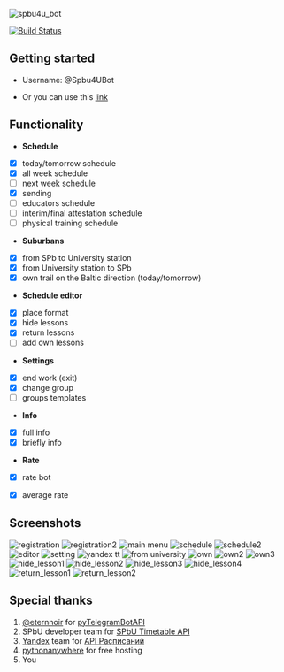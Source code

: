 ![spbu4u_bot](https://pp.userapi.com/c841523/v841523334/1eb9b/XyqYe7KAy8M.jpg "Spbu4UBot")

[![Build Status](https://travis-ci.org/EeOneDown/spbu4u.svg?branch=master)](https://travis-ci.org/EeOneDown/spbu4u)

## Getting started

* Username: @Spbu4UBot

* Or you can use this [link](https://t.me/Spbu4UBot)


## Functionality
* __Schedule__
- [x] today/tomorrow schedule
- [x] all week schedule
- [ ] next week schedule
- [x] sending
- [ ] educators schedule
- [ ] interim/final attestation schedule
- [ ] physical training schedule
* __Suburbans__
- [x] from SPb to University station
- [x] from University station to SPb
- [x] own trail on the Baltic direction (today/tomorrow)
* __Schedule__ __editor__
- [x] place format
- [x] hide lessons
- [x] return lessons
- [ ] add own lessons
* __Settings__
- [x] end work (exit)
- [x] change group
- [ ] groups templates
* __Info__
- [x] full info
- [x] briefly info
* __Rate__
- [x] rate bot
- [x] average rate


## Screenshots
![registration](https://pp.userapi.com/c837720/v837720734/5eb4e/JSkfjb8JbGI.jpg "select year") 
![registration2](https://pp.userapi.com/c837720/v837720734/5eb47/f0a-L9t-Hlk.jpg "confirm choice") 
![main menu](https://pp.userapi.com/c837720/v837720734/5eb39/DxAvcBGmuQM.jpg "main menu")
![schedule](https://pp.userapi.com/c837720/v837720734/5eb55/5Gkq3YnquJc.jpg "today schedule")
![schedule2](https://pp.userapi.com/c837720/v837720734/5eb6a/c10MbYzJhks.jpg "week day schedule")
![editor](https://pp.userapi.com/c837720/v837720734/5eb71/I3ukcbFoWpE.jpg "place editor")
![setting](https://pp.userapi.com/c837720/v837720734/5eb32/S3vrFYHK3vQ.jpg "settings")
![yandex tt](https://pp.userapi.com/c837720/v837720734/5eb2b/Xx7Ab6L189M.jpg "yandex timetable menu")
![from university](https://pp.userapi.com/c837720/v837720734/5eb40/mRPHFt5ApLQ.jpg "suburbans from University")
![own](https://pp.userapi.com/c837720/v837720734/5eb24/BRfQ1XsDjtI.jpg "select end station for own trail")
![own2](https://pp.userapi.com/c837720/v837720734/5eb5c/mK_doaX8rQg.jpg "select day for own trail")
![own3](https://pp.userapi.com/c837720/v837720734/5eb63/pLaCahhTeXY.jpg "all suburbans for own trail")
![hide_lesson1](https://pp.userapi.com/c639621/v639621751/49ff8/GF5xqgYKdTM.jpg "select lesson to hide")
![hide_lesson2](https://pp.userapi.com/c639621/v639621751/49fff/mh71BIZh5oU.jpg "select lesson to hide")
![hide_lesson3](https://pp.userapi.com/c639621/v639621751/49fdc/MtYPs6c4L1A.jpg "select time to hide")
![hide_lesson4](https://pp.userapi.com/c639621/v639621751/49fe3/7_EofAQPvs4.jpg "lesson hided")
![return_lesson1](https://pp.userapi.com/c639621/v639621751/49fea/fs4mb2pEJZ8.jpg "select lesson to return")
![return_lesson2](https://pp.userapi.com/c639621/v639621751/49ff1/WyUajVfTuGk.jpg "select lesson to return")


## Special thanks
1. [@eternnoir](https://github.com/eternnoir) for [pyTelegramBotAPI](https://github.com/eternnoir/pyTelegramBotAPI)
2. SPbU developer team for [SPbU Timetable API](https://timetable.spbu.ru/help/ui/index#/)
3. [Yandex](https://www.yandex.ru/) team for [API Расписаний](https://tech.yandex.ru/rasp/raspapi/)
4. [pythonanywhere](https://www.pythonanywhere.com) for free hosting
5. You
